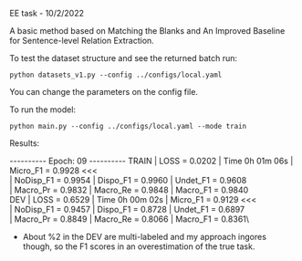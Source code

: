 EE task - 10/2/2022

A basic method based on Matching the Blanks and An Improved Baseline for Sentence-level Relation Extraction.

To test the dataset structure and see the returned batch run:
```
python datasets_v1.py --config ../configs/local.yaml
```
You can change the parameters on the config file. 

To run the model:

```
python main.py --config ../configs/local.yaml --mode train
```

Results:


---------- Epoch: 09 ----------
TRAIN |  LOSS =     0.0202 | Time 0h 01m 06s   | Micro_F1  = 0.9928 <<< \
      | NoDisp_F1 = 0.9954 | Dispo_F1 = 0.9960 | Undet_F1  = 0.9608\
      |  Macro_Pr = 0.9832 | Macro_Re = 0.9848 | Macro_F1  = 0.9840\
DEV   |  LOSS =     0.6529 | Time 0h 00m 02s   | Micro_F1  = 0.9129 <<<\
      | NoDisp_F1 = 0.9457 | Dispo_F1 = 0.8728 | Undet_F1  = 0.6897\
      |  Macro_Pr = 0.8849 | Macro_Re = 0.8066 | Macro_F1  = 0.8361\

* About %2 in the DEV are multi-labeled and my approach ingores though, so the F1 scores in an overestimation of the true task.

